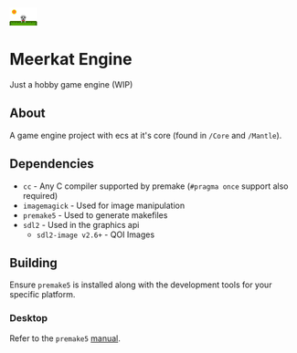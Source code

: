 ![Logo](App/assets/logo.png "Logo")
# Meerkat Engine
Just a hobby game engine (WIP)

## About
A game engine project with ecs at it's core (found in `/Core` and `/Mantle`).

## Dependencies
* `cc` - Any C compiler supported by premake (`#pragma once` support also required)
* `imagemagick` - Used for image manipulation
* `premake5` - Used to generate makefiles
* `sdl2` - Used in the graphics api
    * `sdl2-image v2.6+` - QOI Images

## Building
Ensure `premake5` is installed along with the development tools for your specific platform.

### Desktop
Refer to the `premake5` [manual](https://premake.github.io/docs/Using-Premake).

